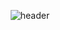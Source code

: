 <div align="center">

![header](https://capsule-render.vercel.app/api?type=cylinder&color=000000&height=150&section=header&text=PYEONSSI's&nbsp;Github&fontColor=ffffff&fontSize=50&animation=fadeIn&fontAlignY=55&desc=%20&descAlignY=62&descAlign=62)
</div>
